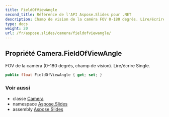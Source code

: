 ```yaml
---
title: FieldOfViewAngle
second_title: Référence de l'API Aspose.Slides pour .NET
description: Champ de vision de la caméra FOV 0-180 degrés. Lire/écrire Single.
type: docs
weight: 20
url: /fr/aspose.slides/camera/fieldofviewangle/
---
```


## Propriété Camera.FieldOfViewAngle

FOV de la caméra (0-180 degrés, champ de vision). Lire/écrire Single.

```csharp
public float FieldOfViewAngle { get; set; }
```

### Voir aussi

* classe [Camera](../../camera)
* namespace [Aspose.Slides](../../camera)
* assembly [Aspose.Slides](../../../)

<!-- NE MODIFIEZ PAS : généré par xmldocmd pour Aspose.Slides.dll -->
